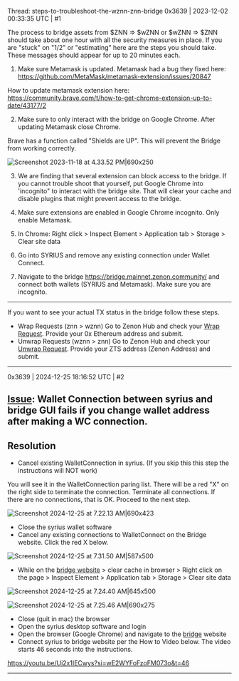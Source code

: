 Thread: steps-to-troubleshoot-the-wznn-znn-bridge
0x3639 | 2023-12-02 00:33:35 UTC | #1

The process to bridge assets from $ZNN => $wZNN or $wZNN => $ZNN should take about one hour with all the security measures in place.  If you are "stuck" on "1/2" or "estimating" here are the steps you should take.  These messages should appear for up to 20 minutes each.  

1) Make sure Metamask is updated. Metamask had a bug they fixed here: https://github.com/MetaMask/metamask-extension/issues/20847

How to update metamask extension here: https://community.brave.com/t/how-to-get-chrome-extension-up-to-date/43177/2

2) Make sure to only interact with the bridge on Google Chrome. After updating Metamask close Chrome. 

Brave has a function called "Shields are UP".  This will prevent the Bridge from working correctly.  

![Screenshot 2023-11-18 at 4.33.52 PM|690x250](upload://d0nQbjE1INWdTBoEqaBZdNVjEzQ.png)

3) We are finding that several extension can block access to the bridge.  If you cannot trouble shoot that yourself, put Google Chrome into 'incognito" to interact with the bridge site.  That will clear your cache and disable plugins that might prevent access to the bridge.

4) Make sure extensions are enabled in Google Chrome incognito.  Only enable Metamask. 

5) In Chrome: Right click > Inspect Element > Application tab > Storage > Clear site data

6) Go into SYRIUS and remove any existing connection under Wallet Connect.

7) Navigate to the bridge https://bridge.mainnet.zenon.community/ and connect both wallets (SYRIUS and Metamask).  Make sure you are incognito.

---

If you want to see your actual TX status in the bridge follow these steps.

- Wrap Requests (znn > wznn) Go to Zenon Hub and check your [Wrap Request](https://zenonhub.io/tools/api-playground?address__request=Bridge.getAllWrapTokenRequestsByToAddress&request=Bridge.getAllWrapTokenRequestsByToAddress).  Provide your 0x Ethereum address and submit.
- Unwrap Requests (wznn > znn) Go to Zenon Hub and check your [Unwrap Request](https://zenonhub.io/tools/api-playground?address__request=Bridge.getAllWrapTokenRequestsByToAddress&request=Bridge.getAllUnwrapTokenRequestsByToAddress).  Provide your ZTS address (Zenon Address) and submit.

-------------------------

0x3639 | 2024-12-25 18:16:52 UTC | #2

## [Issue](https://github.com/DexterLabZ/bridge.mainnet.zenon.community/issues/17): Wallet Connection between syrius and bridge GUI fails if you change wallet address after making a WC connection.

## Resolution

* Cancel existing WalletConnection in syrius.  (If you skip this this step the instructions will NOT work)

You will see it in the WalletConnection paring list.  There will be a red "X" on the right side to terminate the connection.  Terminate all connections.  If there are no connections, that is OK.  Proceed to the next step.  

![Screenshot 2024-12-25 at 7.22.13 AM|690x423](upload://bXugT6Fue7GQlScuKiQh5vbYuuL.jpeg)

* Close the syrius wallet software
* Cancel any existing connections to WalletConnect on the Bridge website.  Click the red X below.  

![Screenshot 2024-12-25 at 7.31.50 AM|587x500](upload://pqMNGarZGyNQFiwj7b0sqkqaVnO.jpeg)

* While on the [bridge website](https://bridge.mainnet.zenon.community/) > clear cache in browser > Right click on the page > Inspect Element > Application tab > Storage > Clear site data

![Screenshot 2024-12-25 at 7.24.40 AM|645x500](upload://1Tvh0wWssz626P8pbJUKODqbIa9.jpeg)

![Screenshot 2024-12-25 at 7.25.46 AM|690x275](upload://8h8OE5FoKqEJq4rKVz0bCJX382F.png)

* Close (quit in mac) the browser
* Open the syrius desktop software and login
* Open the browser (Google Chrome) and navigate to the [bridge](https://bridge.mainnet.zenon.community/) website
* Connect syrius to bridge website per the How to Video below.  The video starts 46 seconds into the instructions.  

https://youtu.be/Ui2x1IECwys?si=wE2WYFoFzoFM073o&t=46

-------------------------

